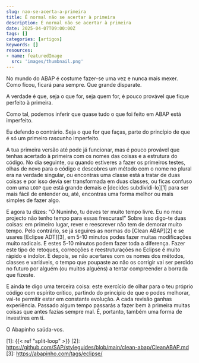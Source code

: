 ```yaml
---
slug: nao-se-acerta-a-primeira
title: É normal não se acertar à primeira
description: É normal não se acertar à primeira
date: 2025-04-07T09:00:00Z
tags: []
categories: [artigos]
keywords: []
resources:
- name: featuredImage
  src: 'images/thumbnail.png'
---
```

No mundo do ABAP é costume fazer-se uma vez e nunca mais mexer. Como ficou, ficará para sempre. Que grande disparate.
<!--more-->
A verdade é que, seja o que for, seja quem for, é pouco provável que fique perfeito à primeira.

Como tal, podemos inferir que quase tudo o que foi feito em ABAP está imperfeito.

Eu defendo o contrário. Seja o que for que faças, parte do princípio de que é só um primeiro rascunho imperfeito.

A tua primeira versão até pode já funcionar, mas é pouco provável que tenhas acertado à primeira com os nomes das coisas e a estrutura do código. No dia seguinte, ou quando estiveres a fazer os primeiros testes, olhas de novo para o código e descobres um método com o nome no plural era na verdade singular, ou encontras uma classe está a tratar de duas coisas e por isso devia ser transformada em duas classes, ou ficas confuso com uma `LOOP` que está grande demais e [decides subdividi-lo][1] para ser mais fácil de entender ou, até, encontras uma forma melhor ou mais simples de fazer algo.

E agora tu dizes: "Ó Nuninho, tu deves ter muito tempo livre. Eu no meu projecto não tenho tempo para essas frescuras!" Sobre isso digo-te duas coisas: em primeiro lugar, rever e reescrever não tem de demorar muito tempo. Pelo contrário, se já seguires as normas do [Clean ABAP][2] e se usares [Eclipse ADT][3], em 5-10 minutos podes fazer muitas modificações muito radicais. E estes 5-10 minutos podem fazer toda a diferença. Fazer este tipo de retoques, correcções e reestruturações no Eclipse é muito rápido e indolor. E depois, se não acertares com os nomes dos métodos, classes e variáveis, o tempo que poupaste ao não os corrigir vai ser perdido no futuro por alguém (ou muitos alguéns) a tentar compreender a borrada que fizeste.

E ainda te digo uma terceira coisa: este exercício de olhar para o teu próprio código com espírito crítico, partindo do princípio de que o podes melhorar, vai-te permitir estar em constante evolução. A cada revisão ganhas experiência. Passado algum tempo passarás a fazer bem à primeira muitas coisas que antes fazias sempre mal. É, portanto, também uma forma de investires em ti.

O Abapinho saúda-vos.

[1]: {{< ref "split-loop" >}}
[2]: <https://github.com/SAP/styleguides/blob/main/clean-abap/CleanABAP.md>
[3]: <https://abapinho.com/tags/eclipse/>
